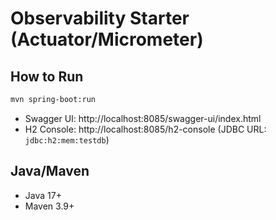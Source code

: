 # Observability Starter (Actuator/Micrometer)

## How to Run
```bash
mvn spring-boot:run
```

- Swagger UI: http://localhost:8085/swagger-ui/index.html
- H2 Console: http://localhost:8085/h2-console (JDBC URL: `jdbc:h2:mem:testdb`)

## Java/Maven
- Java 17+
- Maven 3.9+
